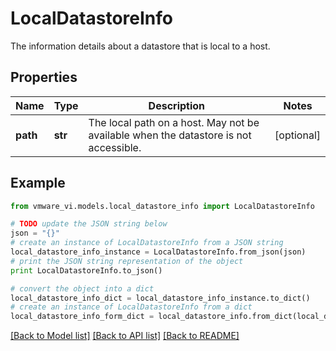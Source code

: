 # LocalDatastoreInfo

The information details about a datastore that is local to a host. 

## Properties
Name | Type | Description | Notes
------------ | ------------- | ------------- | -------------
**path** | **str** | The local path on a host.  May not be available when the datastore is not accessible.  | [optional] 

## Example

```python
from vmware_vi.models.local_datastore_info import LocalDatastoreInfo

# TODO update the JSON string below
json = "{}"
# create an instance of LocalDatastoreInfo from a JSON string
local_datastore_info_instance = LocalDatastoreInfo.from_json(json)
# print the JSON string representation of the object
print LocalDatastoreInfo.to_json()

# convert the object into a dict
local_datastore_info_dict = local_datastore_info_instance.to_dict()
# create an instance of LocalDatastoreInfo from a dict
local_datastore_info_form_dict = local_datastore_info.from_dict(local_datastore_info_dict)
```
[[Back to Model list]](../README.md#documentation-for-models) [[Back to API list]](../README.md#documentation-for-api-endpoints) [[Back to README]](../README.md)


